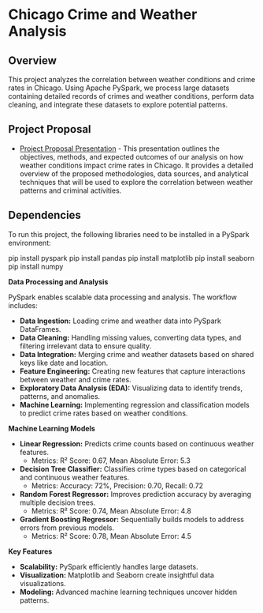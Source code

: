 # Chicago Crime and Weather Analysis

## Overview

This project analyzes the correlation between weather conditions and crime rates in Chicago. Using Apache PySpark, we process large datasets containing detailed records of crimes and weather conditions, perform data cleaning, and integrate these datasets to explore potential patterns.

## Project Proposal
- [Project Proposal Presentation](https://tome.app/shoumik-e08/analyzing-the-impact-of-weather-conditions-on-crime-rates-in-chicago-clte1t9b903rzpm627ohilnpb) - This presentation outlines the objectives, methods, and expected outcomes of our analysis on how weather conditions impact crime rates in Chicago. It provides a detailed overview of the proposed methodologies, data sources, and analytical techniques that will be used to explore the correlation between weather patterns and criminal activities.

## Dependencies

To run this project, the following libraries need to be installed in a PySpark environment:

pip install pyspark
pip install pandas
pip install matplotlib
pip install seaborn
pip install numpy

**Data Processing and Analysis**

PySpark enables scalable data processing and analysis. The workflow includes:

* **Data Ingestion:** Loading crime and weather data into PySpark DataFrames.
* **Data Cleaning:** Handling missing values, converting data types, and filtering irrelevant data to ensure quality.
* **Data Integration:** Merging crime and weather datasets based on shared keys like date and location.
* **Feature Engineering:** Creating new features that capture interactions between weather and crime rates.
* **Exploratory Data Analysis (EDA):** Visualizing data to identify trends, patterns, and anomalies.
* **Machine Learning:** Implementing regression and classification models to predict crime rates based on weather conditions.

**Machine Learning Models**

* **Linear Regression:** Predicts crime counts based on continuous weather features.
    * Metrics: R² Score: 0.67, Mean Absolute Error: 5.3
* **Decision Tree Classifier:** Classifies crime types based on categorical and continuous weather features.
    * Metrics: Accuracy: 72%, Precision: 0.70, Recall: 0.72
* **Random Forest Regressor:** Improves prediction accuracy by averaging multiple decision trees.
    * Metrics: R² Score: 0.74, Mean Absolute Error: 4.8
* **Gradient Boosting Regressor:** Sequentially builds models to address errors from previous models.
    * Metrics: R² Score: 0.78, Mean Absolute Error: 4.5

**Key Features**

* **Scalability:** PySpark efficiently handles large datasets.
* **Visualization:** Matplotlib and Seaborn create insightful data visualizations.
* **Modeling:** Advanced machine learning techniques uncover hidden patterns.

